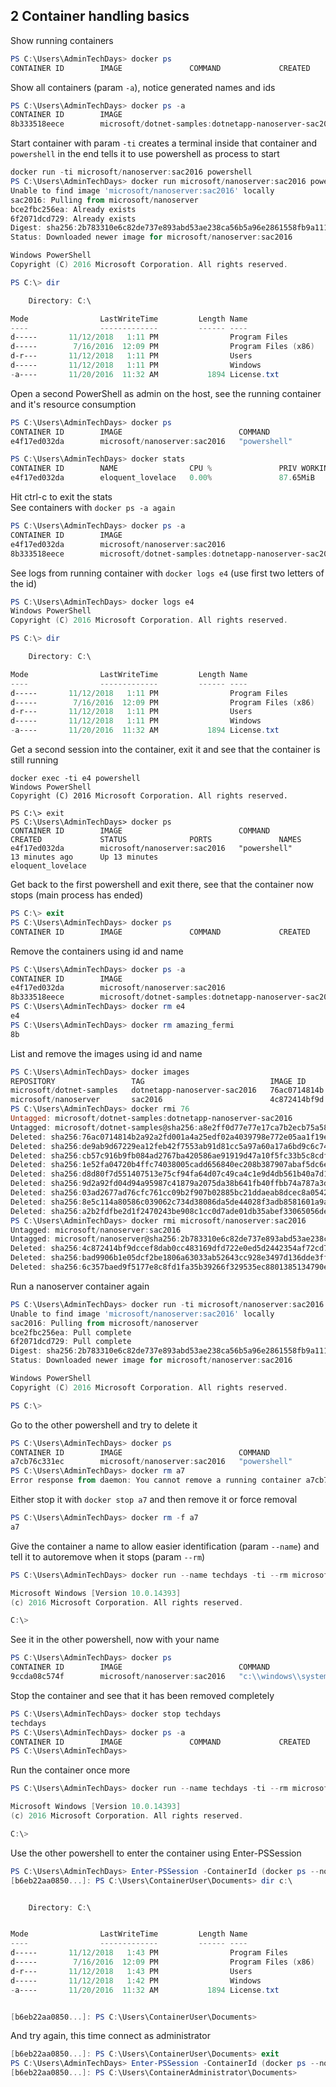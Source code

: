 ## 2 Container handling basics
Show running containers
```PowerShell
PS C:\Users\AdminTechDays> docker ps
CONTAINER ID        IMAGE               COMMAND             CREATED             STATUS              PORTS               NAMES
```
Show all containers (param `-a`), notice generated names and ids
```PowerShell
PS C:\Users\AdminTechDays> docker ps -a
CONTAINER ID        IMAGE                                                   COMMAND                  CREATED             STATUS                         PORTS               NAMES
8b333518eece        microsoft/dotnet-samples:dotnetapp-nanoserver-sac2016   "dotnet dotnetapp.dll"   About an hour ago   Exited (0) About an hour ago                       amazing_fermi
```
Start container with param `-ti` creates a terminal inside that container and `powershell` in the end tells it to use powershell as process to start
```PowerShell
docker run -ti microsoft/nanoserver:sac2016 powershell
PS C:\Users\AdminTechDays> docker run microsoft/nanoserver:sac2016 powershell
Unable to find image 'microsoft/nanoserver:sac2016' locally
sac2016: Pulling from microsoft/nanoserver
bce2fbc256ea: Already exists
6f2071dcd729: Already exists
Digest: sha256:2b783310e6c82de737e893abd53ae238ca56b5a96e2861558fb9a111d6691ddb
Status: Downloaded newer image for microsoft/nanoserver:sac2016

Windows PowerShell
Copyright (C) 2016 Microsoft Corporation. All rights reserved.

PS C:\> dir

    Directory: C:\

Mode                LastWriteTime         Length Name
----                -------------         ------ ----
d-----       11/12/2018   1:11 PM                Program Files
d-----        7/16/2016  12:09 PM                Program Files (x86)
d-r---       11/12/2018   1:11 PM                Users
d-----       11/12/2018   1:11 PM                Windows
-a----       11/20/2016  11:32 AM           1894 License.txt

```
Open a second PowerShell as admin on the host, see the running container and it's resource consumption
```PowerShell
PS C:\Users\AdminTechDays> docker ps
CONTAINER ID        IMAGE                          COMMAND             CREATED             STATUS              PORTS               NAMES
e4f17ed032da        microsoft/nanoserver:sac2016   "powershell"        6 minutes ago       Up 6 minutes                            eloquent_lovelace

PS C:\Users\AdminTechDays> docker stats
CONTAINER ID        NAME                CPU %               PRIV WORKING SET    NET I/O             BLOCK I/O
e4f17ed032da        eloquent_lovelace   0.00%               87.65MiB            951kB / 34.2kB      15.6MB / 19.8MB
```
Hit ctrl-c to exit the stats  
See containers with `docker ps -a again`
```PowerShell
PS C:\Users\AdminTechDays> docker ps -a
CONTAINER ID        IMAGE                                                   COMMAND                  CREATED             STATUS                         PORTS               NAMES
e4f17ed032da        microsoft/nanoserver:sac2016                            "powershell"             8 minutes ago       Up 8 minutes                                       eloquent_lovelace
8b333518eece        microsoft/dotnet-samples:dotnetapp-nanoserver-sac2016   "dotnet dotnetapp.dll"   About an hour ago   Exited (0) About an hour ago                       amazing_fermi
```
See logs from running container with `docker logs e4` (use first two letters of the id)
```PowerShell
PS C:\Users\AdminTechDays> docker logs e4
Windows PowerShell
Copyright (C) 2016 Microsoft Corporation. All rights reserved.

PS C:\> dir

    Directory: C:\

Mode                LastWriteTime         Length Name
----                -------------         ------ ----
d-----       11/12/2018   1:11 PM                Program Files
d-----        7/16/2016  12:09 PM                Program Files (x86)
d-r---       11/12/2018   1:11 PM                Users
d-----       11/12/2018   1:11 PM                Windows
-a----       11/20/2016  11:32 AM           1894 License.txt
```
Get a second session into the container, exit it and see that the container is still running
```
docker exec -ti e4 powershell
Windows PowerShell
Copyright (C) 2016 Microsoft Corporation. All rights reserved.

PS C:\> exit
PS C:\Users\AdminTechDays> docker ps
CONTAINER ID        IMAGE                          COMMAND             CREATED             STATUS              PORTS               NAMES
e4f17ed032da        microsoft/nanoserver:sac2016   "powershell"        13 minutes ago      Up 13 minutes                           eloquent_lovelace
```
Get back to the first powershell and exit there, see that the container now stops (main process has ended)
```PowerShell
PS C:\> exit
PS C:\Users\AdminTechDays> docker ps
CONTAINER ID        IMAGE               COMMAND             CREATED             STATUS              PORTS               NAMES
```
Remove the containers using id and name
```PowerShell
PS C:\Users\AdminTechDays> docker ps -a
CONTAINER ID        IMAGE                                                   COMMAND                  CREATED             STATUS                          PORTS               NAMES
e4f17ed032da        microsoft/nanoserver:sac2016                            "powershell"             15 minutes ago      Exited (0) About a minute ago                       eloquent_lovelace
8b333518eece        microsoft/dotnet-samples:dotnetapp-nanoserver-sac2016   "dotnet dotnetapp.dll"   About an hour ago   Exited (0) About an hour ago                        amazing_fermi
PS C:\Users\AdminTechDays> docker rm e4
e4
PS C:\Users\AdminTechDays> docker rm amazing_fermi
8b
```
List and remove the images using id and name
```PowerShell
PS C:\Users\AdminTechDays> docker images
REPOSITORY                 TAG                            IMAGE ID            CREATED             SIZE
microsoft/dotnet-samples   dotnetapp-nanoserver-sac2016   76ac0714814b        4 weeks ago         1.27GB
microsoft/nanoserver       sac2016                        4c872414bf9d        4 weeks ago         1.17GB
PS C:\Users\AdminTechDays> docker rmi 76
Untagged: microsoft/dotnet-samples:dotnetapp-nanoserver-sac2016
Untagged: microsoft/dotnet-samples@sha256:a8e2ff0d77e77e17ca7b2ecb75a5852e2bb3583deed500aff2f5e8622884c3d3
Deleted: sha256:76ac0714814b2a92a2fd001a4a25edf02a4039798e772e05aa1f19e460d4e804
Deleted: sha256:de9ab9d67229ea12feb42f7553ab91d81cc5a97a60a17a6bd9c6c74985017652
Deleted: sha256:cb57c916b9fb084ad2767ba420586ae91919d47a10f5fc33b5c8cdf7df7806d3
Deleted: sha256:1e52fa04720b4ffc74038005cadd656840ec208b387907abaf5dc6e5975750f7
Deleted: sha256:d8d80f7d551407513e75cf94fa64d07c49ca4c1e9d4db561b40a7d1bf54f3ec6
Deleted: sha256:9d2a92fd04d94a95987c41879a2075da38b641fb40ffbb74a787a3d190f2791b
Deleted: sha256:03ad2677ad76cfc761cc09b2f907b02885bc21ddaeab8dcec8a0542857a9421d
Deleted: sha256:8e5c114a80586c039062c734d38086da5de44028f3adb8581601a9a5615d4145
Deleted: sha256:a2b2fdfbe2d1f2470243be908c1cc0d7ade01db35abef33065056de222baa77c
PS C:\Users\AdminTechDays> docker rmi microsoft/nanoserver:sac2016
Untagged: microsoft/nanoserver:sac2016
Untagged: microsoft/nanoserver@sha256:2b783310e6c82de737e893abd53ae238ca56b5a96e2861558fb9a111d6691ddb
Deleted: sha256:4c872414bf9dccef8dab0cc483169dfd722e0ed5d2442354af72cd78e1dfad31
Deleted: sha256:bad9906b1e05dcf2be1806a63033ab52643cc928e3497d136dde3ff804a85f6e
Deleted: sha256:6c357baed9f5177e8c8fd1fa35b39266f329535ec8801385134790eb08d8787d
```
Run a nanoserver container again
```PowerShell
PS C:\Users\AdminTechDays> docker run -ti microsoft/nanoserver:sac2016 powershell
Unable to find image 'microsoft/nanoserver:sac2016' locally
sac2016: Pulling from microsoft/nanoserver
bce2fbc256ea: Pull complete
6f2071dcd729: Pull complete
Digest: sha256:2b783310e6c82de737e893abd53ae238ca56b5a96e2861558fb9a111d6691ddb
Status: Downloaded newer image for microsoft/nanoserver:sac2016

Windows PowerShell
Copyright (C) 2016 Microsoft Corporation. All rights reserved.

PS C:\>
```
Go to the other powershell and try to delete it
```PowerShell
PS C:\Users\AdminTechDays> docker ps
CONTAINER ID        IMAGE                          COMMAND             CREATED             STATUS              PORTS               NAMES
a7cb76c331ec        microsoft/nanoserver:sac2016   "powershell"        40 seconds ago      Up 34 seconds                           mystifying_burnell
PS C:\Users\AdminTechDays> docker rm a7
Error response from daemon: You cannot remove a running container a7cb76c331ecd9fa5cbe531b2ebd62d64a6728b55d0f955fb6f3cd6a797d81a0. Stop the container before attempting removal or force remove
```
Either stop it with `docker stop a7` and then remove it or force removal 
```PowerShell
PS C:\Users\AdminTechDays> docker rm -f a7
a7
```
Give the container a name to allow easier identification (param `--name`) and tell it to autoremove when it stops (param `--rm`)
```PowerShell
PS C:\Users\AdminTechDays> docker run --name techdays -ti --rm microsoft/nanoserver:sac2016

Microsoft Windows [Version 10.0.14393]
(c) 2016 Microsoft Corporation. All rights reserved.

C:\>
```
See it in the other powershell, now with your name
```PowerShell
PS C:\Users\AdminTechDays> docker ps
CONTAINER ID        IMAGE                          COMMAND                    CREATED             STATUS              PORTS               NAMES
9ccda08c574f        microsoft/nanoserver:sac2016   "c:\\windows\\system32…"   5 seconds ago       Up 2 seconds                            techdays
```
Stop the container and see that it has been removed completely
```PowerShell
PS C:\Users\AdminTechDays> docker stop techdays
techdays
PS C:\Users\AdminTechDays> docker ps -a
CONTAINER ID        IMAGE               COMMAND             CREATED             STATUS              PORTS               NAMES
PS C:\Users\AdminTechDays>
```
Run the container once more
```PowerShell
PS C:\Users\AdminTechDays> docker run --name techdays -ti --rm microsoft/nanoserver:sac2016

Microsoft Windows [Version 10.0.14393]
(c) 2016 Microsoft Corporation. All rights reserved.

C:\>
```
Use the other powershell to enter the container using Enter-PSSession
```PowerShell
PS C:\Users\AdminTechDays> Enter-PSSession -ContainerId (docker ps --no-trunc -qf "name=techdays")
[b6eb22aa0850...]: PS C:\Users\ContainerUser\Documents> dir c:\


    Directory: C:\


Mode                LastWriteTime         Length Name
----                -------------         ------ ----
d-----       11/12/2018   1:43 PM                Program Files
d-----        7/16/2016  12:09 PM                Program Files (x86)
d-r---       11/12/2018   1:43 PM                Users
d-----       11/12/2018   1:42 PM                Windows
-a----       11/20/2016  11:32 AM           1894 License.txt


[b6eb22aa0850...]: PS C:\Users\ContainerUser\Documents>
```
And try again, this time connect as administrator
```PowerShell
[b6eb22aa0850...]: PS C:\Users\ContainerUser\Documents> exit
PS C:\Users\AdminTechDays> Enter-PSSession -ContainerId (docker ps --no-trunc -qf "name=techdays") -RunAsAdministrator
[b6eb22aa0850...]: PS C:\Users\ContainerAdministrator\Documents>
```